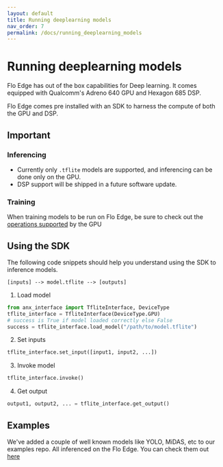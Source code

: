 ```yaml
---
layout: default
title: Running deeplearning models
nav_order: 7
permalink: /docs/running_deeplearning_models
---
```


# Running deeplearning models

Flo Edge has out of the box capabilities for Deep learning. It comes equipped with Qualcomm's Adreno 640 GPU and Hexagon 685 DSP.

Flo Edge comes pre installed with an SDK to harness the compute of both the GPU and DSP.

## Important
### Inferencing
- Currently only `.tflite` models are supported, and inferencing can be done only on the GPU.
- DSP support will be shipped in a future software update.

### Training
When training models to be run on Flo Edge, be sure to check out the [operations supported](https://www.tensorflow.org/lite/performance/gpu#supported_ops) by the GPU


## Using the SDK
The following code snippets should help you understand using the SDK to inference models.

`[inputs] --> model.tflite --> [outputs]`

1. Load model
  ```python
  from anx_interface import TfliteInterface, DeviceType
  tflite_interface = TfliteInterface(DeviceType.GPU)
  # success is True if model loaded correctly else False
  success = tflite_interface.load_model("/path/to/model.tflite")
  ```
2. Set inputs
  ```python
  tflite_interface.set_input([input1, input2, ...])
  ```
3. Invoke model
  ```python
  tflite_interface.invoke()
  ```
4. Get output
  ```python
  output1, output2, ... = tflite_interface.get_output()
  ```

## Examples
We've added a couple of well known models like YOLO, MiDAS, etc to our examples repo. All inferenced on the Flo Edge. You can check them out [here](https://github.com/flomobility/floedge_examples/tree/master/ai)